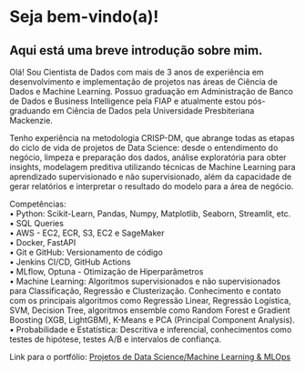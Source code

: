 # Seja bem-vindo(a)!

## Aqui está uma breve introdução sobre mim.

Olá! Sou Cientista de Dados com mais de 3 anos de experiência em desenvolvimento e implementação de projetos nas áreas de Ciência de Dados e Machine Learning. Possuo graduação em Administração de Banco de Dados e Business Intelligence pela FIAP e atualmente estou pós-graduando em Ciência de Dados pela Universidade Presbiteriana Mackenzie.

Tenho experiência na metodologia CRISP-DM, que abrange todas as etapas do ciclo de vida de projetos de Data Science: desde o entendimento do negócio, limpeza e preparação dos dados, análise exploratória para obter insights, modelagem preditiva utilizando técnicas de Machine Learning para aprendizado supervisionado e não supervisionado, além da capacidade de gerar relatórios e interpretar o resultado do modelo para a área de negócio.

Competências:<br>
• Python: Scikit-Learn, Pandas, Numpy, Matplotlib, Seaborn, Streamlit, etc. <br>
• SQL Queries <br>
• AWS - EC2, ECR, S3, EC2 e SageMaker <br>
• Docker, FastAPI <br>
• Git e GitHub: Versionamento de código <br>
• Jenkins CI/CD, GitHub Actions <br>
• MLflow, Optuna - Otimização de Hiperparâmetros<br>
• Machine Learning: Algoritmos supervisionados e não supervisionados para Classificação, Regressão e Clusterização. Conhecimento e contato com os principais algoritmos como Regressão Linear, Regressão Logística, SVM, Decision Tree, algoritmos ensemble como Random Forest e Gradient Boosting (XGB, LightGBM), K-Means e PCA (Principal Component Analysis). <br>
• Probabilidade e Estatística: Descritiva e inferencial, conhecimentos como testes de hipótese, testes A/B e intervalos de confiança. <br>

Link para o portfólio: [Projetos de Data Science/Machine Learning & MLOps](https://github.com/idfelipemalatesta/MachineLearning)

